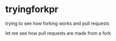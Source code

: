 # tryingforkpr
trying to see how forking works and pull requests 

let me see how pull requests are made from a fork 

